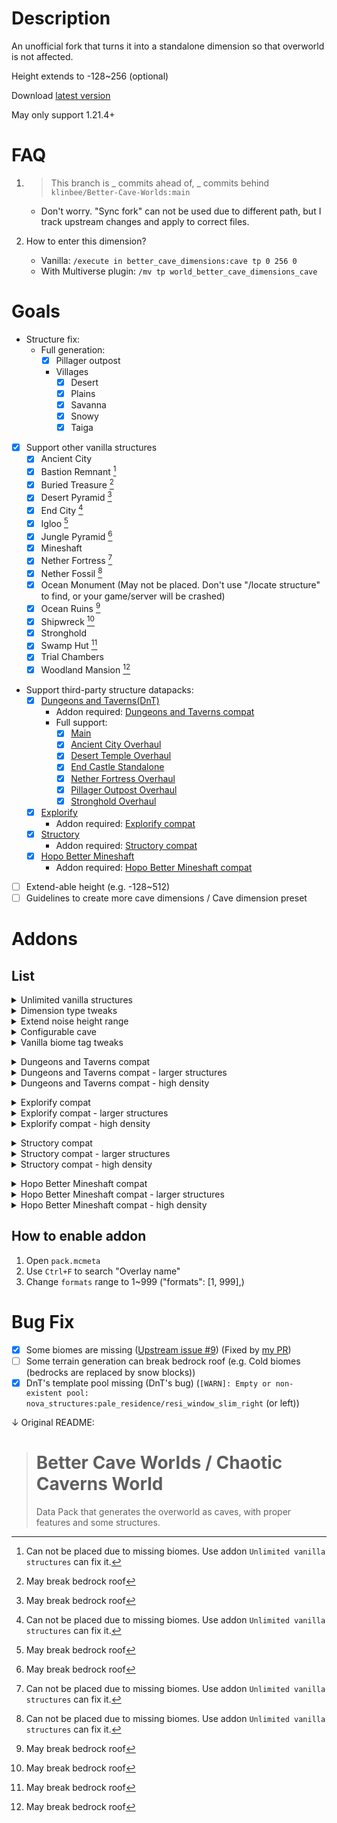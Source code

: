 # Description
An unofficial fork that turns it into a standalone dimension so that overworld is not affected.

Height extends to -128~256 (optional)

Download [latest version](https://github.com/wujinjun-MC/Better-Cave-Dimensions/releases/latest)

May only support 1.21.4+

# FAQ

1. > This branch is _ commits ahead of, _ commits behind `klinbee/Better-Cave-Worlds:main`

    - Don't worry. "Sync fork" can not be used due to different path, but I track upstream changes and apply to correct files.

2. How to enter this dimension?
    - Vanilla: `/execute in better_cave_dimensions:cave tp 0 256 0`
    - With Multiverse plugin: `/mv tp world_better_cave_dimensions_cave`

# Goals
- Structure fix:
    - Full generation:
        - [x] Pillager outpost
        - Villages
            - [x] Desert
            - [x] Plains
            - [x] Savanna
            - [x] Snowy
            - [x] Taiga
- [x] Support other vanilla structures
    - [x] Ancient City
    - [x] Bastion Remnant [^1]
    - [x] Buried Treasure [^2]
    - [x] Desert Pyramid [^2]
    - [x] End City [^1]
    - [x] Igloo [^2]
    - [x] Jungle Pyramid [^2]
    - [x] Mineshaft
    - [x] Nether Fortress [^1]
    - [x] Nether Fossil [^1]
    - [x] Ocean Monument (May not be placed. Don't use "/locate structure" to find, or your game/server will be crashed)
    - [x] Ocean Ruins [^2]
    - [x] Shipwreck [^2]
    - [x] Stronghold
    - [x] Swamp Hut [^2]
    - [x] Trial Chambers
    - [x] Woodland Mansion [^2]
- Support third-party structure datapacks:
    - [x] [Dungeons and Taverns(DnT)](https://modrinth.com/user/NovaWostra)
        - Addon required: [Dungeons and Taverns compat](#addon_dnt_compact)
        - Full support:
            - [x] [Main](https://modrinth.com/datapack/dungeons-and-taverns)
            - [x] [Ancient City Overhaul](https://modrinth.com/datapack/dungeons-and-taverns-ancient-city-overhaul)
            - [x] [Desert Temple Overhaul](https://modrinth.com/datapack/dungeons-and-taverns-desert-temple-overhaul)
            - [x] [End Castle Standalone](https://modrinth.com/datapack/dungeons-and-taverns-end-castle-standalone)
            - [x] [Nether Fortress Overhaul](https://modrinth.com/datapack/dungeons-and-taverns-nether-fortress-overhaul)
            - [x] [Pillager Outpost Overhaul](https://modrinth.com/datapack/dungeons-and-taverns-pillager-outpost-overhaul)
            - [x] [Stronghold Overhaul](https://modrinth.com/datapack/dungeons-and-taverns-stronghold-overhaul)
    - [x] [Explorify](https://modrinth.com/datapack/explorify)
        - Addon required: [Explorify compat](#addon_explorify_compact)
    - [x] [Structory](https://modrinth.com/datapack/structory)
        - Addon required: [Structory compat](#addon_structory_compact)
    - [x] [Hopo Better Mineshaft](https://modrinth.com/datapack/hopo-better-mineshaft)
        - Addon required: [Hopo Better Mineshaft compat](#addon_hopobettermineshaft_compact)
- [ ] Extend-able height (e.g. -128~512)
- [ ] Guidelines to create more cave dimensions / Cave dimension preset

[^1]: Can not be placed due to missing biomes. Use addon `Unlimited vanilla structures` can fix it.
[^2]: May break bedrock roof

# Addons
## List
<details>
<summary>Unlimited vanilla structures</summary>

- Overlay name: `overlay_addon_unlimited_vanilla_structures`
- Supported Minecraft version: 1.21.4+
- Features:
    1. Structure definition
        1. Structures can be placed in any biomes
        2. Change `terrain_adaption` to expose structures
        3. Change `spawn_overrides` to allow mob generation
        4. Change `step` (feature order) to allow some structures to override neighborhoods
        4. For structures using jigsaws
            1. Always `use_expansion_hack`
            2. Maximize `size` and `max_distance_from_center` (Requires strong CPU)
            3. Maximize `start_height` range (-32 ~ [max height -16])
                - Lowest height can not < -55, or lava-logged
            4. Remove `dimension_padding`
    2. Structure set
        1. `placement`.`spacing` (or `placement`.`distance`) -> max(1,min(16, half_spacing))
        2. `placement`.`separation` -> 0
        3. `placement`.`spread_type` -> default
        4. `placement`.`frequency_reduction_method` -> default
        5. `placement`.`exclusion_zone` -> none
        6. `placement`.`frequency` -> double (if present)
        7. Strong hold count -> 1024 ; `preferred_biomes` -> all
</details>

<details>
<summary>Dimension type tweaks</summary>

- Overlay name: `overlay_addon_dimension_type_tweaks`
- Supported Minecraft version: same as datapack supported version
- Features:
    1. `piglin_safe`: Piglins will not convert to zombified ones
    2. `respawn_anchor_works`
    3. `cloud_height` -> 64
    4. Enable skylight
</details>

<details>
<summary>Extend noise height range</summary>

- Overlay name: `overlay_addon_noise_height_extend`
- Supported Minecraft version: same as datapack supported version
- Features:
    1. Terrain noise height range syncs with dimension height range (aka. no building space above bedrock roof)
    2. Without cave height range configuration, there may be only lava lakes in y 128~256
    3. (Recommend) enable `overlay_addon_unlimited_vanilla_structures` and/or `overlay_addon_compact_*_larger`, since original height range doesn't allow structure placement in y 128~256.
- Side effects:
    - Some structures can only be placed on bedrock roof. After enabling, they are not placed correctly
</details>

<details>
<summary>Configurable cave</summary>

- Overlay name: `overlay_addon_custom_cave_config`
- Supported Minecraft version: same as datapack supported version
- Features:
    1. Customize cave generation, including height range and density!
- Config:
    - Path: `overlay_addon_custom_cave_config/data/better_cave_dimensions/worldgen/density_function/cave/final_density.json`
    - Json path:
        - Cave bottom: `input`.`argument`.`argument2`.`argument`.`argument`.`argument2`.`argument1` (line 20~26)
        - Cave main: `input`.`argument`.`argument2`.`argument`.`argument`.`argument2`.`argument2`.`argument2`.`argument2`.`argument1` (line 35~41)
    - Definition:
        - `from_y` and `to_y`: Cave roof/base height range
            - `from_y` < `to_y`
            - Must be in range of noise height range
                - `to_y` <= 128, or
                - `to_y` <= 256 (with `overlay_addon_noise_height_extend`)
            - Suggestion: `cave_bottom`.`to_y` >= -50, to avoid hard-coded lava layer
        - `to_value` (for cave bottom, > `from_value`) and `from_value` (for cave main, < `to_value`): Control cave density
            - Higher value -> Lower density
            - \> 1: Unexpected behavior, including: bedrock roof breaker, infinite lava ocean
            - If value is too low, noise caves(like underground vanilla caves) still generate
    - Default tweaks:
        - Cave main: `from_y` = 224, `to_y` = 256 -- more space to survive!
    - Sometimes world can be chaotic!
        - e.g. `to_y` > [noise height range] -> bedrock roof breaker
            <details>
            <summary>Images: Bedrock roof breaker</summary>

            ![bedrock-roof-breaker-1](assets/images/overlay_addon_custom_cave_config/bedrock-roof-breaker-1.png)
            ![bedrock-roof-breaker-2](assets/images/overlay_addon_custom_cave_config/bedrock-roof-breaker-2.png)
            ![bedrock-roof-breaker-3](assets/images/overlay_addon_custom_cave_config/bedrock-roof-breaker-3.png)
            </details>
</details>

<details>
<summary>Vanilla biome tag tweaks</summary>

- Overlay name: `overlay_addon_biome_tag_tweaks_vanilla`
- Supported Minecraft version: 1.21.4+
- Features:
    1. No biome blocks mineshaft
    2. Polar bears can spawn on ice blocks in all biomes
    3. Snow golem can not smelt in all biomes
    4. Pillager Patrol can spawn in all biomes
    5. Wandering Trader can spawn in all biomes
    6. Zombie Siege can spawn in all biomes
</details>

<span id = "addon_dnt_compact"><details></span>
<summary>Dungeons and Taverns compat</summary>

- Overlay name: `overlay_addon_compact_dnt`
- Supported Minecraft version: Unknown(latest?)
- Features:
    1. Fix partial generation, but affects generation in other dimensions. (data/\*/worldgen/template_pool/\*\* - all .json, `elements`.*.`element`.`projection`: terrain_matching -> rigid)
    2. structure definition or structure set may use ones from DnT to make sure provided strucutres can be placed or for better placement
- Notice:
    1. May change generation in other dimensions
    2. This addon can be removed due to license(strict license or ARR)
    3. To fully function, this datapack must take priority (load after `DnT`). In singleplayer, select `DnT`s first and select this; In dedicated server, add `DnT`, start and stop server, then add this. Make sure the name appears after `DnT`'s in `/datapack list`
    4. The namespace of structures spawning in this dimension is `better_cave_dimensions`, not `nova_structures`
    5. All DnT packs listed in "Goals" must be loaded successfully
</details>

<details>
<summary>Dungeons and Taverns compat - larger structures</summary>

- Overlay name: `overlay_addon_compact_dnt_larger`
- Supported Minecraft version: Unknown(latest?)
- Dependencies: `overlay_addon_compact_dnt`
- Recommend: `overlay_addon_unlimited_vanilla_structures`(Because some DnT structures replace vanilla ones)
- Features:
    1. Unlock structure limits like "Unlimited vanilla structures"
        - Change/Optimize `size`
            - Normally size will be doubled/maximized
            - Cannot change all sizes (crash)
            - Some structures don't have enough parts to enlarge. Lower sizes can gain performance benefit (~20%)
        - Chunk generation may take a long time due to large structures
            - Suggestion:
                - If add dp for the 1st time: Don't enable this addon until "Preparing spawn area" completes
                - Use chunk pregeneration tool like "Chunky"
</details>

<details>
<summary>Dungeons and Taverns compat - high density</summary>

- Overlay name: `overlay_addon_compact_dnt_high_density`
- Supported Minecraft version: Unknown(latest?)
- Dependencies: `overlay_addon_compact_dnt`
- Features:
    1. Unlock structure limits like "Unlimited vanilla structures"
        - Structure set `spacing`:
            - if spacing > 50: -> max(50,min(100,half_spacing))
            - if spacing <= 50: unchanged
        - Chunk generation may take a long time due to large structures
            - Suggestion: see suggestion in `Dungeons and Taverns compat - larger structures`
</details>

<span id = "addon_explorify_compact"><details></span>
<summary>Explorify compat</summary>

- Overlay name: `overlay_addon_compact_explorify`
- Supported Minecraft version: Unknown(latest?)
- Features:
    1. Fix particial generation
    2. structure definition or structure set may use ones from Explorify to make sure provided strucutres can be placed or for better placement
- Notice:
    1. May change generation in other dimensions
    2. This addon can be removed due to license(strict license or ARR)
    3. To fully function, this datapack must take priority (load after `Explorify`). In singleplayer, select `Explorify` first and select this; In dedicated server, add `Explorify`, start and stop server, then add this. Make sure the name appears after `Explorify`'s in `/datapack list`
    4. The namespace of structures spawning in this dimension is `better_cave_dimensions`, not `nova_structures`
</details>

<details>
<summary>Explorify compat - larger structures</summary>

- Overlay name: `overlay_addon_compact_explorify_larger`
- Supported Minecraft version: Unknown(latest?)
- Dependencies: `overlay_addon_compact_explorify`
- Features:
    1. Unlock structure limits like "Unlimited vanilla structures"
        - Change/Optimize `size`
            - Normally size will be doubled/maximized
            - Cannot change all sizes (crash)
            - Some structures don't have enough parts to enlarge. Lower sizes can gain performance benefit (~20%)
        - Chunk generation may take a long time due to large structures
            - Suggestion: see suggestion in `Dungeons and Taverns compat - larger structures`
</details>

<details>
<summary>Explorify compat - high density</summary>

- Overlay name: `overlay_addon_compact_explorify_high_density`
- Supported Minecraft version: Unknown(latest?)
- Dependencies: `overlay_addon_compact_explorify`
- Features:
    1. Unlock structure limits like "Unlimited vanilla structures"
        - Structure set `spacing` -> 1/2
        - Chunk generation may take a long time due to large structures
            - Suggestion: see suggestion in `Dungeons and Taverns compat - larger structures`
</details>

<span id = "addon_structory_compact"><details></span>
<summary>Structory compat</summary>

- Overlay name: `overlay_addon_compact_structory`
- Supported Minecraft version: Unknown(latest?)
- Features:
    1. Fix particial generation
    2. structure definition or structure set may use ones from Structory to make sure provided strucutres can be placed or for better placement
- Notice:
    1. May change generation in other dimensions
    2. This addon can be removed due to license(strict license or ARR)
    3. To fully function, this datapack must take priority (load after `Structory`). In singleplayer, select `Structory` first and select this; In dedicated server, add `Structory`, start and stop server, then add this. Make sure the name appears after `Structory`'s in `/datapack list`
    4. The namespace of structures spawning in this dimension is `better_cave_dimensions`, not `nova_structures`
</details>
<details>
<summary>Structory compat - larger structures</summary>

- Overlay name: `overlay_addon_compact_structory_larger`
- Supported Minecraft version: Unknown(latest?)
- Dependencies: `overlay_addon_compact_structory`
- Features:
    1. Unlock structure limits like "Unlimited vanilla structures"
        - Change/Optimize `size`
            - Normally size will be doubled/maximized
            - Cannot change all sizes (crash)
            - Some structures don't have enough parts to enlarge. Lower sizes can gain performance benefit (~20%)
        - Chunk generation may take a long time due to large structures
            - Suggestion: see suggestion in `Dungeons and Taverns compat - larger structures`
</details>
<details>
<summary>Structory compat - high density</summary>

- Overlay name: `overlay_addon_compact_structory_high_density`
- Supported Minecraft version: Unknown(latest?)
- Dependencies: `overlay_addon_compact_structory`
- Features:
    1. Unlock structure limits like "Unlimited vanilla structures"
        - Structure set `spacing` -> 1/2
        - Chunk generation may take a long time due to large structures
            - Suggestion: see suggestion in `Dungeons and Taverns compat - larger structures`
</details>

<span id = "addon_hopobettermineshaft_compact"><details></span>
<summary>Hopo Better Mineshaft compat</summary>

- Overlay name: `overlay_addon_compact_hopobettermineshaft`
- Supported Minecraft version: Unknown(latest?)
- Features:
    1. Fix particial generation
    2. structure definition or structure set may use ones from Hopo Better Mineshaft to make sure provided strucutres can be placed or for better placement
- Notice:
    1. May change generation in other dimensions
    2. This addon can be removed due to license(strict license or ARR)
    3. To fully function, this datapack must take priority (load after `Hopo Better Mineshaft`). In singleplayer, select `Hopo Better Mineshaft` first and select this; In dedicated server, add `Hopo Better Mineshaft`, start and stop server, then add this. Make sure the name appears after `Hopo Better Mineshaft`'s in `/datapack list`
    4. The namespace of structures spawning in this dimension is `better_cave_dimensions`, not `nova_structures`
</details>
<details>
<summary>Hopo Better Mineshaft compat - larger structures</summary>

- Overlay name: `overlay_addon_compact_hopobettermineshaft_larger`
- Supported Minecraft version: Unknown(latest?)
- Dependencies: `overlay_addon_compact_hopobettermineshaft`
- Features:
    1. Unlock structure limits like "Unlimited vanilla structures"
        - Change/Optimize `size`
            - Normally size will +1
        - Chunk generation may take a long time due to large structures
            - Suggestion: see suggestion in `Dungeons and Taverns compat - larger structures`
</details>
<details>
<summary>Hopo Better Mineshaft compat - high density</summary>

- Overlay name: `overlay_addon_compact_hopobettermineshaft_high_density`
- Supported Minecraft version: Unknown(latest?)
- Dependencies: `overlay_addon_compact_hopobettermineshaft`
- Features:
    1. Unlock structure limits like "Unlimited vanilla structures"
        - Structure set `spacing` -> 15
        - Chunk generation may take a long time due to large structures
            - Suggestion: see suggestion in `Dungeons and Taverns compat - larger structures`
</details>

## How to enable addon
1. Open `pack.mcmeta`
2. Use `Ctrl+F` to search "Overlay name"
3. Change `formats` range to 1~999 ("formats": [1, 999],)

# Bug Fix
- [x] Some biomes are missing ([Upstream issue #9](https://github.com/klinbee/Better-Cave-Worlds/issues/9)) (Fixed by [my PR](https://github.com/klinbee/Better-Cave-Worlds/pull/10#event-19395656866))
- [ ] Some terrain generation can break bedrock roof (e.g. Cold biomes (bedrocks are replaced by snow blocks))
- [x] DnT's template pool missing (DnT's bug) (`[WARN]: Empty or non-existent pool: nova_structures:pale_residence/resi_window_slim_right` (or left))

↓ Original README:

># Better Cave Worlds / Chaotic Caverns World
> Data Pack that generates the overworld as caves, with proper features and some structures.
